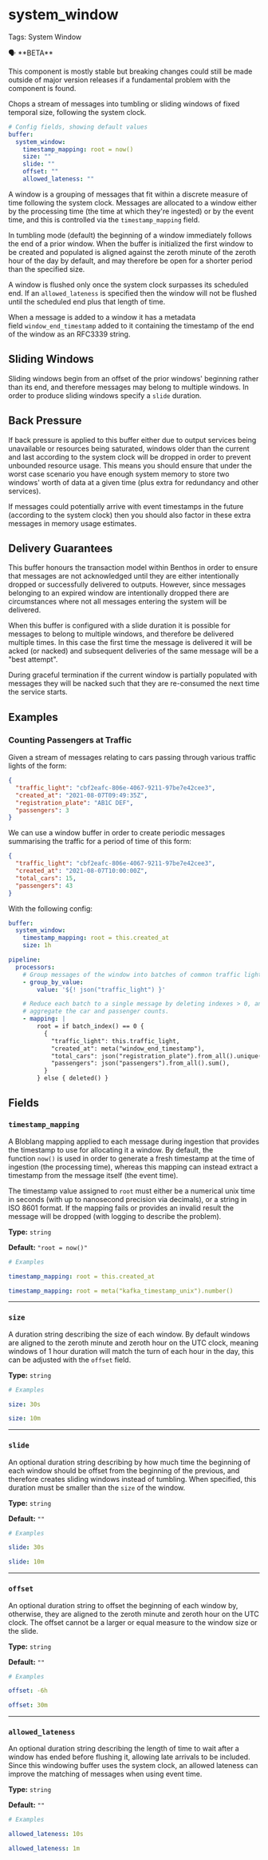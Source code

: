 # system_window

Tags: System Window

<aside>
🗣 **BETA**

This component is mostly stable but breaking changes could still be made outside of major version releases if a fundamental problem with the component is found.

</aside>

Chops a stream of messages into tumbling or sliding windows of fixed temporal size, following the system clock.

```yaml
# Config fields, showing default values
buffer:
  system_window:
    timestamp_mapping: root = now()
    size: ""
    slide: ""
    offset: ""
    allowed_lateness: ""
```

A window is a grouping of messages that fit within a discrete measure of time following the system clock. Messages are allocated to a window either by the processing time (the time at which they're ingested) or by the event time, and this is controlled via the `timestamp_mapping` field.

In tumbling mode (default) the beginning of a window immediately follows the end of a prior window. When the buffer is initialized the first window to be created and populated is aligned against the zeroth minute of the zeroth hour of the day by default, and may therefore be open for a shorter period than the specified size.

A window is flushed only once the system clock surpasses its scheduled end. If an `allowed_lateness` is specified then the window will not be flushed until the scheduled end plus that length of time.

When a message is added to a window it has a metadata field `window_end_timestamp` added to it containing the timestamp of the end of the window as an RFC3339 string.

## Sliding Windows[](https://www.benthos.dev/docs/components/buffers/system_window#sliding-windows)

Sliding windows begin from an offset of the prior windows' beginning rather than its end, and therefore messages may belong to multiple windows. In order to produce sliding windows specify a `slide` duration.

## Back Pressure[](https://www.benthos.dev/docs/components/buffers/system_window#back-pressure)

If back pressure is applied to this buffer either due to output services being unavailable or resources being saturated, windows older than the current and last according to the system clock will be dropped in order to prevent unbounded resource usage. This means you should ensure that under the worst case scenario you have enough system memory to store two windows' worth of data at a given time (plus extra for redundancy and other services).

If messages could potentially arrive with event timestamps in the future (according to the system clock) then you should also factor in these extra messages in memory usage estimates.

## Delivery Guarantees[](https://www.benthos.dev/docs/components/buffers/system_window#delivery-guarantees)

This buffer honours the transaction model within Benthos in order to ensure that messages are not acknowledged until they are either intentionally dropped or successfully delivered to outputs. However, since messages belonging to an expired window are intentionally dropped there are circumstances where not all messages entering the system will be delivered.

When this buffer is configured with a slide duration it is possible for messages to belong to multiple windows, and therefore be delivered multiple times. In this case the first time the message is delivered it will be acked (or nacked) and subsequent deliveries of the same message will be a "best attempt".

During graceful termination if the current window is partially populated with messages they will be nacked such that they are re-consumed the next time the service starts.

## Examples[](https://www.benthos.dev/docs/components/buffers/system_window#examples)

### Counting Passengers at Traffic

Given a stream of messages relating to cars passing through various traffic lights of the form:

```json
{
  "traffic_light": "cbf2eafc-806e-4067-9211-97be7e42cee3",
  "created_at": "2021-08-07T09:49:35Z",
  "registration_plate": "AB1C DEF",
  "passengers": 3
}
```

We can use a window buffer in order to create periodic messages summarising the traffic for a period of time of this form:

```json
{
  "traffic_light": "cbf2eafc-806e-4067-9211-97be7e42cee3",
  "created_at": "2021-08-07T10:00:00Z",
  "total_cars": 15,
  "passengers": 43
}
```

With the following config:

```yaml
buffer:
  system_window:
    timestamp_mapping: root = this.created_at
    size: 1h

pipeline:
  processors:
    # Group messages of the window into batches of common traffic light IDs
    - group_by_value:
        value: '${! json("traffic_light") }'

    # Reduce each batch to a single message by deleting indexes > 0, and
    # aggregate the car and passenger counts.
    - mapping: |
        root = if batch_index() == 0 {
          {
            "traffic_light": this.traffic_light,
            "created_at": meta("window_end_timestamp"),
            "total_cars": json("registration_plate").from_all().unique().length(),
            "passengers": json("passengers").from_all().sum(),
          }
        } else { deleted() }

```

## Fields[](https://www.benthos.dev/docs/components/buffers/system_window#fields)

### `timestamp_mapping`[](https://www.benthos.dev/docs/components/buffers/system_window#timestamp_mapping)

A Bloblang mapping applied to each message during ingestion that provides the timestamp to use for allocating it a window. By default, the function `now()` is used in order to generate a fresh timestamp at the time of ingestion (the processing time), whereas this mapping can instead extract a timestamp from the message itself (the event time).

The timestamp value assigned to `root` must either be a numerical unix time in seconds (with up to nanosecond precision via decimals), or a string in ISO 8601 format. If the mapping fails or provides an invalid result the message will be dropped (with logging to describe the problem).

**Type:** `string`

**Default:** `"root = now()"`

```yaml
# Examples

timestamp_mapping: root = this.created_at

timestamp_mapping: root = meta("kafka_timestamp_unix").number()
```

---

### `size`[](https://www.benthos.dev/docs/components/buffers/system_window#size)

A duration string describing the size of each window. By default windows are aligned to the zeroth minute and zeroth hour on the UTC clock, meaning windows of 1 hour duration will match the turn of each hour in the day, this can be adjusted with the `offset` field.

**Type:** `string`

```yaml
# Examples

size: 30s

size: 10m
```

---

### `slide`[](https://www.benthos.dev/docs/components/buffers/system_window#slide)

An optional duration string describing by how much time the beginning of each window should be offset from the beginning of the previous, and therefore creates sliding windows instead of tumbling. When specified, this duration must be smaller than the `size` of the window.

**Type:** `string`

**Default:** `""`

```yaml
# Examples

slide: 30s

slide: 10m
```

---

### `offset`[](https://www.benthos.dev/docs/components/buffers/system_window#offset)

An optional duration string to offset the beginning of each window by, otherwise, they are aligned to the zeroth minute and zeroth hour on the UTC clock. The offset cannot be a larger or equal measure to the window size or the slide.

**Type:** `string`

**Default:** `""`

```yaml
# Examples

offset: -6h

offset: 30m
```

---

### `allowed_lateness`[](https://www.benthos.dev/docs/components/buffers/system_window#allowed_lateness)

An optional duration string describing the length of time to wait after a window has ended before flushing it, allowing late arrivals to be included. Since this windowing buffer uses the system clock, an allowed lateness can improve the matching of messages when using event time.

**Type:** `string`

**Default:** `""`

```yaml
# Examples

allowed_lateness: 10s

allowed_lateness: 1m
```